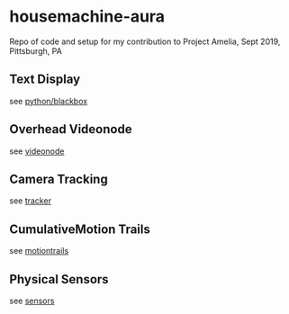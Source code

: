 # housemachine-aura
Repo of code and setup for my contribution to Project Amelia, Sept 2019, Pittsburgh, PA
## Text Display
see [python/blackbox](python/blackbox)
## Overhead Videonode
see [videonode](videonode/)
## Camera Tracking
see [tracker](tracker/)
## CumulativeMotion Trails
see [motiontrails](motiontrails/)
## Physical Sensors
see [sensors](sensors)

